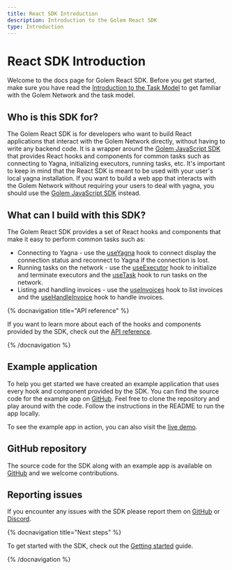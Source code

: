 ```yaml
---
title: React SDK Introduction
description: Introduction to the Golem React SDK
type: Introduction
---
```


# React SDK Introduction

Welcome to the docs page for Golem React SDK. Before you get started, make sure you have read the [Introduction to the Task Model](/docs/en/creators/javascript/guides/task-model) to get familiar with the Golem Network and the task model.

## Who is this SDK for?

The Golem React SDK is for developers who want to build React applications that interact with the Golem Network directly, without having to write any backend code. It is a wrapper around the [Golem JavaScript SDK](/docs/en/creators/javascript/quickstarts/quickstart) that provides React hooks and components for common tasks such as connecting to Yagna, initializing executors, running tasks, etc. It's important to keep in mind that the React SDK is meant to be used with your user's local yagna installation. If you want to build a web app that interacts with the Golem Network without requiring your users to deal with yagna, you should use the [Golem JavaScript SDK](/docs/en/creators/javascript/quickstarts/quickstart) instead.

## What can I build with this SDK?

The Golem React SDK provides a set of React hooks and components that make it easy to perform common tasks such as:

- Connecting to Yagna - use the [useYagna](/docs/en/creators/javascript/react/use-yagna) hook to connect display the connection status and reconnect to Yagna if the connection is lost.
- Running tasks on the network - use the [useExecutor](/docs/en/creators/javascript/react/use-executor) hook to initialize and terminate executors and the [useTask](/docs/en/creators/javascript/react/use-task) hook to run tasks on the network.
- Listing and handling invoices - use the [useInvoices](/docs/en/creators/javascript/react/use-invoices) hook to list invoices and the [useHandleInvoice](/docs/en/creators/javascript/react/use-handle-invoice) hook to handle invoices.

{% docnavigation title="API reference" %}

If you want to learn more about each of the hooks and components provided by the SDK, check out the [API reference](/docs/en/creators/javascript/react/api-reference-overview).

{% /docnavigation %}

## Example application

To help you get started we have created an example application that uses every hook and component provided by the SDK. You can find the source code for the example app on [GitHub](https://github.com/golemfactory/golem-sdk-react/tree/master/examples/react-with-vite). Feel free to clone the repository and play around with the code. Follow the instructions in the README to run the app locally.

To see the example app in action, you can also visit the [live demo](https://golem-react-showcase.vercel.app/).

## GitHub repository

The source code for the SDK along with an example app is available on [GitHub](https://github.com/golemfactory/golem-sdk-react) and we welcome contributions.

## Reporting issues

If you encounter any issues with the SDK please report them on [GitHub](https://github.com/golemfactory/golem-sdk-react/issues) or [Discord](https://chat.golem.network).

{% docnavigation title="Next steps" %}

To get started with the SDK, check out the [Getting started](/docs/en/creators/javascript/react/getting-started) guide.

{% /docnavigation %}
